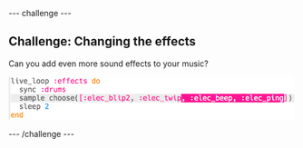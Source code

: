 \--- challenge \---

## Challenge: Changing the effects

Can you add even more sound effects to your music?

![screenshot (στιγμιότυπο οθόνης)](images/dj-effects-more.png)

\--- /challenge \---